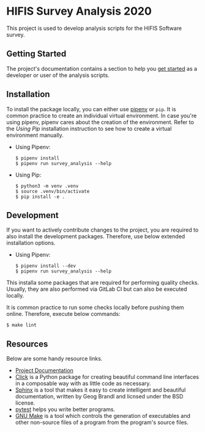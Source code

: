 # HIFIS Survey Analysis 2020

This project is used to develop analysis scripts for the HIFIS Software survey.

## Getting Started

The project's documentation contains a section to help you
[get started](TODO) as a developer or
user of the analysis scripts.

## Installation
To install the package locally, you can either use [pipenv](https://github.com/pypa/pipenv)
or `pip`. It is common practice to create an individual virtual environment.
In case you're using pipenv, pipenv cares about the creation of the environment.
Refer to the _Using Pip_ installation instruction to see how to create a 
virtual environment manually.

- Using Pipenv:
  ```console
  $ pipenv install
  $ pipenv run survey_analysis --help
  ```
- Using Pip:
  ```console
  $ python3 -m venv .venv
  $ source .venv/bin/activate
  $ pip install -e .
  ```

## Development
If you want to actively contribute changes to the project, you are required to
also install the development packages.
Therefore, use below extended installation options.
- Using Pipenv:
  ```console
  $ pipenv install --dev
  $ pipenv run survey_analysis --help
  ```

This installa some packages that are required for performing quality checks.
Usually, they are also performed via GitLab CI but can also be executed locally.

It is common practice to run some checks locally before pushing them online.
Therefore, execute below commands:
```console
$ make lint
```

## Resources

Below are some handy resource links.

* [Project Documentation](TODO)
* [Click](https://click.palletsprojects.com/en/7.x) is a Python package for creating beautiful command line interfaces in a composable way with as little code as necessary.
* [Sphinx](http://www.sphinx-doc.org/en/master/) is a tool that makes it easy to create intelligent and beautiful documentation, written by Geog Brandl and licnsed under the BSD license.
* [pytest](https://docs.pytest.org/en/latest/) helps you write better programs.
* [GNU Make](https://www.gnu.org/software/make/) is a tool which controls the generation of executables and other non-source files of a program from the program's source files.

